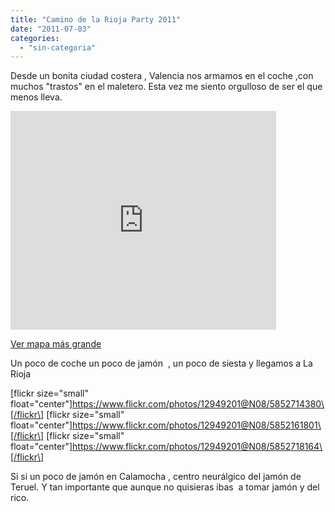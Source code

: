 ```yaml
---
title: "Camino de la Rioja Party 2011"
date: "2011-07-03"
categories: 
  - "sin-categoria"
---
```


Desde un bonita ciudad costera , Valencia nos armamos en el coche ,con muchos "trastos" en el maletero. Esta vez me siento orgulloso de ser el que menos lleva.

<iframe width="425" height="350" frameborder="0" scrolling="no" marginheight="0" marginwidth="0" src="https://maps.google.es/maps?f=d&amp;source=embed&amp;saddr=Valencia&amp;daddr=HAro+,+La+rioja&amp;hl=es&amp;geocode=FZ9EWgIdG0D6_ylT3JXQsEhgDTEy3khdIy6vZA%3BFTStiQIdp5HU_ykhrNZ5UYlPDTGAzMpzgvUEBA&amp;mra=ls&amp;sll=40.396764,-3.713379&amp;sspn=8.046134,19.753418&amp;ie=UTF8&amp;t=h&amp;z=7&amp;output=embed"></iframe>

  
[Ver mapa más grande](https://maps.google.es/maps?f=d&source=embed&saddr=Valencia&daddr=HAro+,+La+rioja&hl=es&geocode=FZ9EWgIdG0D6_ylT3JXQsEhgDTEy3khdIy6vZA%3BFTStiQIdp5HU_ykhrNZ5UYlPDTGAzMpzgvUEBA&mra=ls&sll=40.396764,-3.713379&sspn=8.046134,19.753418&ie=UTF8&t=h&z=7)

Un poco de coche un poco de jamón  , un poco de siesta y llegamos a La Rioja

\[flickr size="small" float="center"\]https://www.flickr.com/photos/12949201@N08/5852714380\[/flickr\] \[flickr size="small" float="center"\]https://www.flickr.com/photos/12949201@N08/5852161801\[/flickr\] \[flickr size="small" float="center"\]https://www.flickr.com/photos/12949201@N08/5852718164\[/flickr\]

Si si un poco de jamón en Calamocha , centro neurálgico del jamón de Teruel. Y tan importante que aunque no quisieras ibas  a tomar jamón y del rico.
